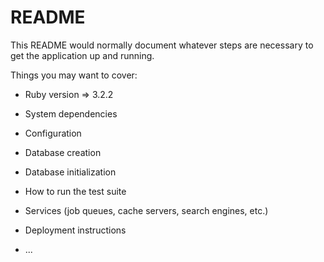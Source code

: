 # README

This README would normally document whatever steps are necessary to get the
application up and running.

Things you may want to cover:

* Ruby version => 3.2.2

* System dependencies

* Configuration

* Database creation

* Database initialization

* How to run the test suite

* Services (job queues, cache servers, search engines, etc.)

* Deployment instructions

* ...
